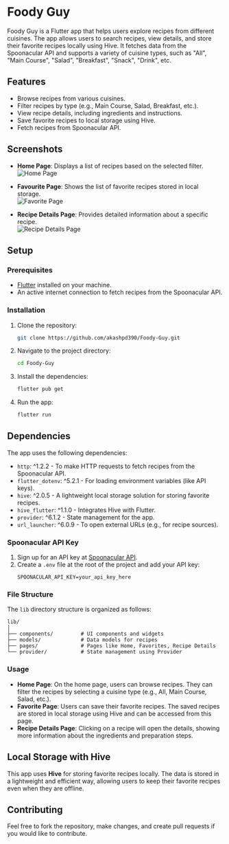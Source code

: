 
# Foody Guy

Foody Guy is a Flutter app that helps users explore recipes from different cuisines. The app allows users to search recipes, view details, and store their favorite recipes locally using Hive. It fetches data from the Spoonacular API and supports a variety of cuisine types, such as "All", "Main Course", "Salad", "Breakfast", "Snack", "Drink", etc.

## Features

- Browse recipes from various cuisines.
- Filter recipes by type (e.g., Main Course, Salad, Breakfast, etc.).
- View recipe details, including ingredients and instructions.
- Save favorite recipes to local storage using Hive.
- Fetch recipes from Spoonacular API.

## Screenshots


- **Home Page**: Displays a list of recipes based on the selected filter.  
  ![Home Page](screenshot/homepage.jpg)

- **Favourite Page**: Shows the list of favorite recipes stored in local storage.  
  ![Favorite Page](screenshot/fav.jpg)

- **Recipe Details Page**: Provides detailed information about a specific recipe.  
  ![Recipe Details Page](screenshot/recipeDetails.jpg)

## Setup

### Prerequisites

- [Flutter](https://flutter.dev/docs/get-started/install) installed on your machine.
- An active internet connection to fetch recipes from the Spoonacular API.

### Installation

1. Clone the repository:
   ```bash
   git clone https://github.com/akashpd390/Foody-Guy.git
   ```

2. Navigate to the project directory:
   ```bash
   cd Foody-Guy
   ```

3. Install the dependencies:
   ```bash
   flutter pub get
   ```

4. Run the app:
   ```bash
   flutter run
   ```

## Dependencies

The app uses the following dependencies:

- `http`: ^1.2.2 - To make HTTP requests to fetch recipes from the Spoonacular API.
- `flutter_dotenv`: ^5.2.1 - For loading environment variables (like API keys).
- `hive`: ^2.0.5 - A lightweight local storage solution for storing favorite recipes.
- `hive_flutter`: ^1.1.0 - Integrates Hive with Flutter.
- `provider`: ^6.1.2 - State management for the app.
- `url_launcher`: ^6.0.9 - To open external URLs (e.g., for recipe sources).

### Spoonacular API Key

1. Sign up for an API key at [Spoonacular API](https://spoonacular.com/food-api).
2. Create a `.env` file at the root of the project and add your API key:
   ```
   SPOONACULAR_API_KEY=your_api_key_here
   ```

### File Structure

The `lib` directory structure is organized as follows:

```
lib/
│
├── components/         # UI components and widgets
├── models/             # Data models for recipes
├── pages/              # Pages like Home, Favorites, Recipe Details
└── provider/           # State management using Provider
```

### Usage

- **Home Page**: On the home page, users can browse recipes. They can filter the recipes by selecting a cuisine type (e.g., All, Main Course, Salad, etc.).
- **Favorite Page**: Users can save their favorite recipes. The saved recipes are stored in local storage using Hive and can be accessed from this page.
- **Recipe Details Page**: Clicking on a recipe will open the details, showing more information about the ingredients and preparation steps.

## Local Storage with Hive

This app uses **Hive** for storing favorite recipes locally. The data is stored in a lightweight and efficient way, allowing users to keep their favorite recipes even when they are offline.

## Contributing

Feel free to fork the repository, make changes, and create pull requests if you would like to contribute.
